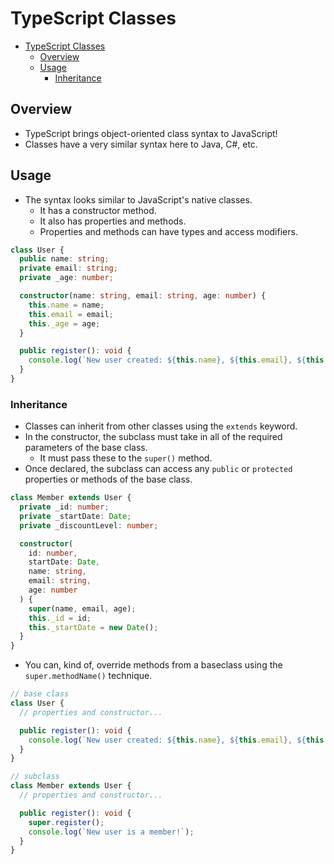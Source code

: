 # TypeScript Classes

- [TypeScript Classes](#typescript-classes)
  - [Overview](#overview)
  - [Usage](#usage)
    - [Inheritance](#inheritance)

## Overview

- TypeScript brings object-oriented class syntax to JavaScript!
- Classes have a very similar syntax here to Java, C#, etc.

## Usage

- The syntax looks similar to JavaScript's native classes.
  - It has a constructor method.
  - It also has properties and methods.
  - Properties and methods can have types and access modifiers.

```typescript
class User {
  public name: string;
  private email: string;
  private _age: number;

  constructor(name: string, email: string, age: number) {
    this.name = name;
    this.email = email;
    this._age = age;
  }

  public register(): void {
    console.log(`New user created: ${this.name}, ${this.email}, ${this._age}`);
  }
}
```

### Inheritance

- Classes can inherit from other classes using the `extends` keyword.
- In the constructor, the subclass must take in all of the required parameters of the base class.
  - It must pass these to the `super()` method.
- Once declared, the subclass can access any `public` or `protected` properties or methods of the base class.

```typescript
class Member extends User {
  private _id: number;
  private _startDate: Date;
  private _discountLevel: number;

  constructor(
    id: number,
    startDate: Date,
    name: string,
    email: string,
    age: number
  ) {
    super(name, email, age);
    this._id = id;
    this._startDate = new Date();
  }
}
```

- You can, kind of, override methods from a baseclass using the `super.methodName()` technique.

```typescript
// base class
class User {
  // properties and constructor...

  public register(): void {
    console.log(`New user created: ${this.name}, ${this.email}, ${this._age}`);
  }
}

// subclass
class Member extends User {
  // properties and constructor...

  public register(): void {
    super.register();
    console.log(`New user is a member!`);
  }
}
```
